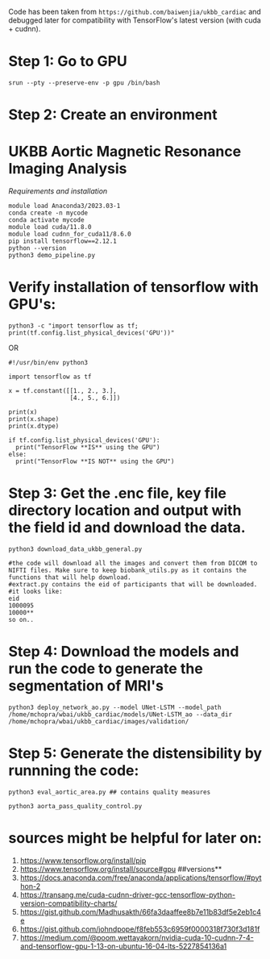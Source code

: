 Code has been taken from ```https://github.com/baiwenjia/ukbb_cardiac``` and debugged later for compatibility with TensorFlow's latest version (with cuda + cudnn).

# Step 1: Go to GPU
```
srun --pty --preserve-env -p gpu /bin/bash
```

# Step 2: Create an environment
# UKBB Aortic Magnetic Resonance Imaging Analysis
*Requirements and installation* 
```
module load Anaconda3/2023.03-1
conda create -n mycode
conda activate mycode
module load cuda/11.8.0
module load cudnn_for_cuda11/8.6.0
pip install tensorflow==2.12.1
python --version
python3 demo_pipeline.py
```

# Verify installation of tensorflow with GPU's:
```
python3 -c "import tensorflow as tf; print(tf.config.list_physical_devices('GPU'))"
```

OR

```
#!/usr/bin/env python3

import tensorflow as tf

x = tf.constant([[1., 2., 3.],
                 [4., 5., 6.]])

print(x)
print(x.shape)
print(x.dtype)

if tf.config.list_physical_devices('GPU'):
  print("TensorFlow **IS** using the GPU")
else:
  print("TensorFlow **IS NOT** using the GPU")
```

# Step 3: Get the .enc file, key file directory location and output with the field id and download the data. 
```
python3 download_data_ukbb_general.py

#the code will download all the images and convert them from DICOM to NIFTI files. Make sure to keep biobank_utils.py as it contains the functions that will help download.
#extract.py contains the eid of participants that will be downloaded.
#it looks like:
eid
1000095
10000**
so on..
```
# Step 4: Download the models and run the code to generate the segmentation of MRI's
```
python3 deploy_network_ao.py --model UNet-LSTM --model_path /home/mchopra/wbai/ukbb_cardiac/models/UNet-LSTM_ao --data_dir /home/mchopra/wbai/ukbb_cardiac/images/validation/
```

# Step 5: Generate the distensibility by runnning the code:
```
python3 eval_aortic_area.py ## contains quality measures

python3 aorta_pass_quality_control.py
```

# sources might be helpful for later on:
1. https://www.tensorflow.org/install/pip
2. https://www.tensorflow.org/install/source#gpu   ##versions**
3. https://docs.anaconda.com/free/anaconda/applications/tensorflow/#python-2
4. https://transang.me/cuda-cudnn-driver-gcc-tensorflow-python-version-compatibility-charts/
5. https://gist.github.com/Madhusakth/66fa3daaffee8b7e11b83df5e2eb1c4e
6. https://gist.github.com/johndpope/f8feb553c6959f0000318f730f3d181f
7. https://medium.com/@poom.wettayakorn/nvidia-cuda-10-cudnn-7-4-and-tensorflow-gpu-1-13-on-ubuntu-16-04-lts-5227854136a1
